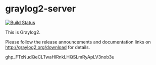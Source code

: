 # graylog2-server

[![Build Status](https://secure.travis-ci.org/Graylog2/graylog2-server.png?branch=020)](http://travis-ci.org/Graylog2/graylog2-server)

This is Graylog2.

Please follow the release announcements and documentation links on http://graylog2.org/download for details.

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
